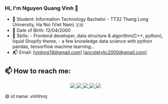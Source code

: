 ### Hi, I'm Nguyen Quang Vinh 👋

- 🔭 Student: Information Technology Bachelor - TT32 Thang Long University, Ha Noi (Viet Nam) 🇻🇳
- 🐼 Date of Birth: 12/04/2000 
- 👀 Skills: - Frontend developer, data structure & algorithm(C++, python), liquid Shopify theme,
            - a few knowledge data science with python pandas, tensorflow machine learning...
- 📬 Email: [vinhng74@gmail.com] [ancoletylic2000@gmail.com]
## 📫 How to reach me:
  <p align="center">
    <a href="https://www.linkedin.com/in/vinhnguyen2000/" target="Linkedin">
      <img src="https://img.icons8.com/fluent/48/000000/linkedin.png"/>
    </a>
    <a href="https://www.facebook.com/vinhnguyen1204" alt="Facebook">
      <img src="https://img.icons8.com/fluent/48/000000/facebook-new.png" target="_blank" />
    </a> 
    <a href="https://github.com/quagvinhh" alt="Github">
      <img src="https://img.icons8.com/fluent/48/000000/github.png"/>
    </a> 
    <a href = "https://www.instagram.com/nq_vinh_1204/" alt = "Instagram">
      <img src="https://img.icons8.com/color/48/000000/instagram-new--v1.png"/>
    </a>
    <a href = "https://twitter.com/nqvinh2000" alt = "Twitter">
      <img src="https://img.icons8.com/color/48/000000/twitter--v1.png"/>
    </a>
  </p>
😄 id name: vinhhnq
